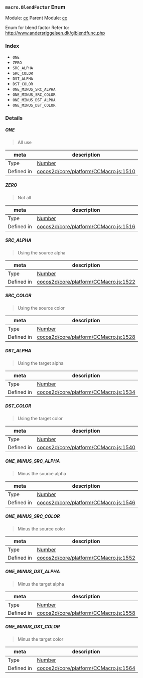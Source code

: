 ### `macro.BlendFactor` Enum



Module: [cc](../modules/cc.md)
Parent Module: [cc](../modules/cc.md)


Enum for blend factor
Refer to: http://www.andersriggelsen.dk/glblendfunc.php


### Index
  - `ONE`
  - `ZERO`
  - `SRC_ALPHA`
  - `SRC_COLOR`
  - `DST_ALPHA`
  - `DST_COLOR`
  - `ONE_MINUS_SRC_ALPHA`
  - `ONE_MINUS_SRC_COLOR`
  - `ONE_MINUS_DST_ALPHA`
  - `ONE_MINUS_DST_COLOR`

### Details


##### ONE

> All use

| meta | description |
|------|-------------|
| Type | <a href="https://developer.mozilla.org/en/JavaScript/Reference/Global_Objects/Number" class="crosslink external" target="_blank">Number</a> |
| Defined in | [cocos2d/core/platform/CCMacro.js:1510](https://github.com/cocos-creator/engine/blob/26031bddd1aecdbf9bbdebe19ecaa672b1c35061/cocos2d/core/platform/CCMacro.js#L1510) |



##### ZERO

> Not all

| meta | description |
|------|-------------|
| Type | <a href="https://developer.mozilla.org/en/JavaScript/Reference/Global_Objects/Number" class="crosslink external" target="_blank">Number</a> |
| Defined in | [cocos2d/core/platform/CCMacro.js:1516](https://github.com/cocos-creator/engine/blob/26031bddd1aecdbf9bbdebe19ecaa672b1c35061/cocos2d/core/platform/CCMacro.js#L1516) |



##### SRC_ALPHA

> Using the source alpha

| meta | description |
|------|-------------|
| Type | <a href="https://developer.mozilla.org/en/JavaScript/Reference/Global_Objects/Number" class="crosslink external" target="_blank">Number</a> |
| Defined in | [cocos2d/core/platform/CCMacro.js:1522](https://github.com/cocos-creator/engine/blob/26031bddd1aecdbf9bbdebe19ecaa672b1c35061/cocos2d/core/platform/CCMacro.js#L1522) |



##### SRC_COLOR

> Using the source color

| meta | description |
|------|-------------|
| Type | <a href="https://developer.mozilla.org/en/JavaScript/Reference/Global_Objects/Number" class="crosslink external" target="_blank">Number</a> |
| Defined in | [cocos2d/core/platform/CCMacro.js:1528](https://github.com/cocos-creator/engine/blob/26031bddd1aecdbf9bbdebe19ecaa672b1c35061/cocos2d/core/platform/CCMacro.js#L1528) |



##### DST_ALPHA

> Using the target alpha

| meta | description |
|------|-------------|
| Type | <a href="https://developer.mozilla.org/en/JavaScript/Reference/Global_Objects/Number" class="crosslink external" target="_blank">Number</a> |
| Defined in | [cocos2d/core/platform/CCMacro.js:1534](https://github.com/cocos-creator/engine/blob/26031bddd1aecdbf9bbdebe19ecaa672b1c35061/cocos2d/core/platform/CCMacro.js#L1534) |



##### DST_COLOR

> Using the target color

| meta | description |
|------|-------------|
| Type | <a href="https://developer.mozilla.org/en/JavaScript/Reference/Global_Objects/Number" class="crosslink external" target="_blank">Number</a> |
| Defined in | [cocos2d/core/platform/CCMacro.js:1540](https://github.com/cocos-creator/engine/blob/26031bddd1aecdbf9bbdebe19ecaa672b1c35061/cocos2d/core/platform/CCMacro.js#L1540) |



##### ONE_MINUS_SRC_ALPHA

> Minus the source alpha

| meta | description |
|------|-------------|
| Type | <a href="https://developer.mozilla.org/en/JavaScript/Reference/Global_Objects/Number" class="crosslink external" target="_blank">Number</a> |
| Defined in | [cocos2d/core/platform/CCMacro.js:1546](https://github.com/cocos-creator/engine/blob/26031bddd1aecdbf9bbdebe19ecaa672b1c35061/cocos2d/core/platform/CCMacro.js#L1546) |



##### ONE_MINUS_SRC_COLOR

> Minus the source color

| meta | description |
|------|-------------|
| Type | <a href="https://developer.mozilla.org/en/JavaScript/Reference/Global_Objects/Number" class="crosslink external" target="_blank">Number</a> |
| Defined in | [cocos2d/core/platform/CCMacro.js:1552](https://github.com/cocos-creator/engine/blob/26031bddd1aecdbf9bbdebe19ecaa672b1c35061/cocos2d/core/platform/CCMacro.js#L1552) |



##### ONE_MINUS_DST_ALPHA

> Minus the target alpha

| meta | description |
|------|-------------|
| Type | <a href="https://developer.mozilla.org/en/JavaScript/Reference/Global_Objects/Number" class="crosslink external" target="_blank">Number</a> |
| Defined in | [cocos2d/core/platform/CCMacro.js:1558](https://github.com/cocos-creator/engine/blob/26031bddd1aecdbf9bbdebe19ecaa672b1c35061/cocos2d/core/platform/CCMacro.js#L1558) |



##### ONE_MINUS_DST_COLOR

> Minus the target color

| meta | description |
|------|-------------|
| Type | <a href="https://developer.mozilla.org/en/JavaScript/Reference/Global_Objects/Number" class="crosslink external" target="_blank">Number</a> |
| Defined in | [cocos2d/core/platform/CCMacro.js:1564](https://github.com/cocos-creator/engine/blob/26031bddd1aecdbf9bbdebe19ecaa672b1c35061/cocos2d/core/platform/CCMacro.js#L1564) |


